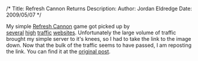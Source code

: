 /*
Title: Refresh Cannon Returns
Description:
Author: Jordan Eldredge
Date: 2009/05/07
*/

My simple <a href="http://blog.classicalcode.com/?p=471">Refresh Cannon</a> game got picked up by <a href="http://waxy.org/links/archive/2009/05/index.shtml">several</a>&nbsp;<a href="http://www.wykop.pl/link/178906/interaktywna-gra-w-obrazku-png">high</a>&nbsp;<a href="http://translate.google.com/translate?u=http%3A%2F%2Fwww.superlevel.de%2F&sl=de&tl=en&hl=en&ie=UTF-8">traffic</a>&nbsp;<a href="http://sacrej.eu/index.php/2009/05/06/refresh-cannon/">websites</a>. Unfortunately the large volume of traffic brought my simple server to it's knees, so I had to take the link to the image down. Now that the bulk of the traffic seems to have passed, I am reposting the link. You can find it at the <a href="http://blog.classicalcode.com/?p=471">original post</a>.
